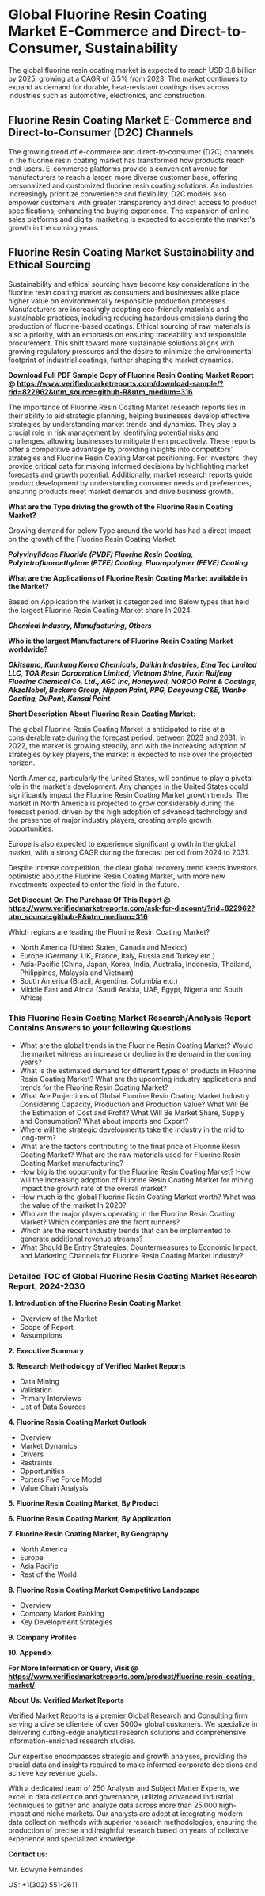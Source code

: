 <h1>Global Fluorine Resin Coating Market E-Commerce and Direct-to-Consumer, Sustainability</h1><p class=""><p>The global fluorine resin coating market is expected to reach USD 3.8 billion by 2025, growing at a CAGR of 6.5% from 2023. The market continues to expand as demand for durable, heat-resistant coatings rises across industries such as automotive, electronics, and construction.</p><h2>Fluorine Resin Coating Market E-Commerce and Direct-to-Consumer (D2C) Channels</h2><p>The growing trend of e-commerce and direct-to-consumer (D2C) channels in the fluorine resin coating market has transformed how products reach end-users. E-commerce platforms provide a convenient avenue for manufacturers to reach a larger, more diverse customer base, offering personalized and customized fluorine resin coating solutions. As industries increasingly prioritize convenience and flexibility, D2C models also empower customers with greater transparency and direct access to product specifications, enhancing the buying experience. The expansion of online sales platforms and digital marketing is expected to accelerate the market's growth in the coming years.</p><h2>Fluorine Resin Coating Market Sustainability and Ethical Sourcing</h2><p>Sustainability and ethical sourcing have become key considerations in the fluorine resin coating market as consumers and businesses alike place higher value on environmentally responsible production processes. Manufacturers are increasingly adopting eco-friendly materials and sustainable practices, including reducing hazardous emissions during the production of fluorine-based coatings. Ethical sourcing of raw materials is also a priority, with an emphasis on ensuring traceability and responsible procurement. This shift toward more sustainable solutions aligns with growing regulatory pressures and the desire to minimize the environmental footprint of industrial coatings, further shaping the market dynamics.</p></p><p class=""><strong>Download Full PDF Sample Copy of Fluorine Resin Coating Market Report @ <a href="https://www.verifiedmarketreports.com/download-sample/?rid=822962&utm_source=github-R&utm_medium=316" target="_blank">https://www.verifiedmarketreports.com/download-sample/?rid=822962&utm_source=github-R&utm_medium=316</a></strong></p><p>The importance of&nbsp;Fluorine Resin Coating Market research reports lies in their ability to aid strategic planning, helping businesses develop effective strategies by understanding market trends and dynamics. They play a crucial role in risk management by identifying potential risks and challenges, allowing businesses to mitigate them proactively. These reports offer a competitive advantage by providing insights into competitors' strategies and Fluorine Resin Coating Market positioning. For investors, they provide critical data for making informed decisions by highlighting market forecasts and growth potential. Additionally, market research reports guide product development by understanding consumer needs and preferences, ensuring products meet market demands and drive business growth.</p><p><strong>What are the&nbsp;Type driving the growth of the Fluorine Resin Coating Market?</strong></p><p id="" class="">Growing demand for below Type around the world has had a direct impact on the growth of the Fluorine Resin Coating Market:</p><p class=""><em><strong>Polyvinylidene Fluoride (PVDF) Fluorine Resin Coating, Polytetrafluoroethylene (PTFE) Coating, Fluoropolymer (FEVE) Coating</strong></em></p><p class=""><strong>What are the&nbsp;Applications&nbsp;of Fluorine Resin Coating Market available in the Market?</strong></p><p id="" class="">Based on Application the Market is categorized into Below types that held the largest Fluorine Resin Coating Market share In 2024.</p><p class=""><em><strong>Chemical Industry, Manufacturing, Others</strong></em></p><p class=""><strong>Who is the largest Manufacturers of Fluorine Resin Coating Market worldwide?</strong></p><p><em><strong>Okitsumo, Kumkang Korea Chemicals, Daikin Industries, Etna Tec Limited LLC, TOA Resin Corporation Limited, Vietnam Shine, Fuxin Ruifeng Fluorine Chemical Co. Ltd., AGC Inc, Honeywell, NOROO Paint & Coatings, AkzoNobel, Beckers Group, Nippon Paint, PPG, Daeyoung C&E, Wanbo Coating, DuPont, Kansai Paint</strong></em></p><p id="" class=""><strong>Short Description About Fluorine Resin Coating Market:</strong></p><p>The global Fluorine Resin Coating Market is anticipated to rise at a considerable rate during the forecast period, between 2023 and 2031. In 2022, the market is growing steadily, and with the increasing adoption of strategies by key players, the market is expected to rise over the projected horizon.</p><p>North America, particularly the United States, will continue to play a pivotal role in the market's development. Any changes in the United States could significantly impact the Fluorine Resin Coating Market growth trends. The market in North America is projected to grow considerably during the forecast period, driven by the high adoption of advanced technology and the presence of major industry players, creating ample growth opportunities.</p><p>Europe is also expected to experience significant growth in the global market, with a strong CAGR during the forecast period from 2024 to 2031.</p><p>Despite intense competition, the clear global recovery trend keeps investors optimistic about the Fluorine Resin Coating Market, with more new investments expected to enter the field in the future.</p><p id="" class=""><strong>Get Discount On The Purchase Of This Report @ <a href="https://www.verifiedmarketreports.com/ask-for-discount/?rid=822962?utm_source=github-R&utm_medium=316" target="_blank">https://www.verifiedmarketreports.com/ask-for-discount/?rid=822962?utm_source=github-R&utm_medium=316</a></strong></p><p class="">Which regions are leading the Fluorine Resin Coating Market?</p><ul><li>North America (United States, Canada and Mexico)</li><li>Europe (Germany, UK, France, Italy, Russia and Turkey etc.)</li><li>Asia-Pacific (China, Japan, Korea, India, Australia, Indonesia, Thailand, Philippines, Malaysia and Vietnam)</li><li>South America (Brazil, Argentina, Columbia etc.)</li><li>Middle East and Africa (Saudi Arabia, UAE, Egypt, Nigeria and South Africa)</li></ul><h3 id="" class="">This Fluorine Resin Coating Market Research/Analysis Report Contains Answers to your following Questions</h3><ul><li>What are the global trends in the Fluorine Resin Coating Market? Would the market witness an increase or decline in the demand in the coming years?</li><li>What is the estimated demand for different types of products in Fluorine Resin Coating Market? What are the upcoming industry applications and trends for the Fluorine Resin Coating Market?</li><li>What Are Projections of Global Fluorine Resin Coating Market Industry Considering Capacity, Production and Production Value? What Will Be the Estimation of Cost and Profit? What Will Be Market Share, Supply and Consumption? What about imports and Export?</li><li>Where will the strategic developments take the industry in the mid to long-term?</li><li>What are the factors contributing to the final price of Fluorine Resin Coating Market? What are the raw materials used for Fluorine Resin Coating Market manufacturing?</li><li>How big is the opportunity for the Fluorine Resin Coating Market? How will the increasing adoption of Fluorine Resin Coating Market for mining impact the growth rate of the overall market?</li><li>How much is the global Fluorine Resin Coating Market worth? What was the value of the market In 2020?</li><li>Who are the major players operating in the Fluorine Resin Coating Market? Which companies are the front runners?</li><li>Which are the recent industry trends that can be implemented to generate additional revenue streams?</li><li>What Should Be Entry Strategies, Countermeasures to Economic Impact, and Marketing Channels for Fluorine Resin Coating Market Industry?</li></ul><h3 id="" class="">Detailed TOC of Global Fluorine Resin Coating Market Research Report, 2024-2030</h3><p id="" class=""><strong>1. Introduction of the Fluorine Resin Coating Market</strong></p><ul><li>Overview of the Market</li><li>Scope of Report</li><li>Assumptions</li></ul><p id="" class=""><strong>2. Executive Summary</strong></p><p id="" class=""><strong>3. Research Methodology of Verified Market Reports</strong></p><ul><li>Data Mining</li><li>Validation</li><li>Primary Interviews</li><li>List of Data Sources</li></ul><p id="" class=""><strong>4. Fluorine Resin Coating Market Outlook</strong></p><ul><li>Overview</li><li>Market Dynamics</li><li>Drivers</li><li>Restraints</li><li>Opportunities</li><li>Porters Five Force Model</li><li>Value Chain Analysis</li></ul><p id="" class=""><strong>5. Fluorine Resin Coating Market, By Product</strong></p><p id="" class=""><strong>6. Fluorine Resin Coating Market, By Application</strong></p><p id="" class=""><strong>7. Fluorine Resin Coating Market, By Geography</strong></p><ul><li>North America</li><li>Europe</li><li>Asia Pacific</li><li>Rest of the World</li></ul><p id="" class=""><strong>8. Fluorine Resin Coating Market Competitive Landscape</strong></p><ul><li>Overview</li><li>Company Market Ranking</li><li>Key Development Strategies</li></ul><p id="" class=""><strong>9. Company Profiles</strong></p><p id="" class=""><strong>10. Appendix</strong></p><p id="" class=""><strong>For More Information or Query, Visit @ <a href="https://www.verifiedmarketreports.com/product/fluorine-resin-coating-market/" target="_blank">https://www.verifiedmarketreports.com/product/fluorine-resin-coating-market/</a></strong></p><p id="" class=""><strong>About Us: Verified Market Reports</strong></p><p id="" class="">Verified Market Reports is a premier Global Research and Consulting firm serving a diverse clientele of over 5000+ global customers. We specialize in delivering cutting-edge analytical research solutions and comprehensive information-enriched research studies.</p><p id="" class="">Our expertise encompasses strategic and growth analyses, providing the crucial data and insights required to make informed corporate decisions and achieve key revenue goals.</p><p id="" class="">With a dedicated team of 250 Analysts and Subject Matter Experts, we excel in data collection and governance, utilizing advanced industrial techniques to gather and analyze data across more than 25,000 high-impact and niche markets. Our analysts are adept at integrating modern data collection methods with superior research methodologies, ensuring the production of precise and insightful research based on years of collective experience and specialized knowledge.</p><p id="" class=""><strong>Contact us:</strong></p><p id="" class="">Mr. Edwyne Fernandes</p><p id="" class="">US: +1(302) 551-2611</p>